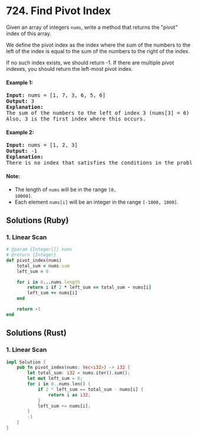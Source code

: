 # 724. Find Pivot Index
Given an array of integers <code>nums</code>, write a method that returns the "pivot" index of this array.

We define the pivot index as the index where the sum of the numbers to the left of the index is equal to the sum of the numbers to the right of the index.

If no such index exists, we should return -1. If there are multiple pivot indexes, you should return the left-most pivot index.

#### Example 1:
<pre>
<strong>Input:</strong> nums = [1, 7, 3, 6, 5, 6]
<strong>Output:</strong> 3
<strong>Explanation:</strong>
The sum of the numbers to the left of index 3 (nums[3] = 6) is equal to the sum of numbers to the right of index 3.
Also, 3 is the first index where this occurs.
</pre>

#### Example 2:
<pre>
<strong>Input:</strong> nums = [1, 2, 3]
<strong>Output:</strong> -1
<strong>Explanation:</strong>
There is no index that satisfies the conditions in the problem statement.
</pre>

#### Note:
* The length of <code>nums</code> will be in the range <code>[0, 10000]</code>.
* Each element <code>nums[i]</code> will be an integer in the range <code>[-1000, 1000]</code>.

## Solutions (Ruby)

### 1. Linear Scan
```Ruby
# @param {Integer[]} nums
# @return {Integer}
def pivot_index(nums)
    total_sum = nums.sum
    left_sum = 0

    for i in 0...nums.length
        return i if 2 * left_sum == total_sum - nums[i]
        left_sum += nums[i]
    end

    return -1
end
```

## Solutions (Rust)

### 1. Linear Scan
```Rust
impl Solution {
    pub fn pivot_index(nums: Vec<i32>) -> i32 {
        let total_sum: i32 = nums.iter().sum();
        let mut left_sum = 0;
        for i in 0..nums.len() {
            if 2 * left_sum == total_sum - nums[i] {
                return i as i32;
            }
            left_sum += nums[i];
        }
        -1
    }
}
```
